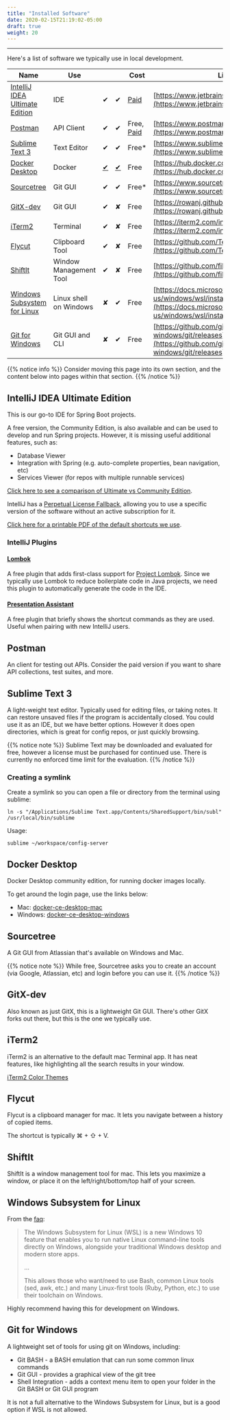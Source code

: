 ```yaml
---
title: "Installed Software"
date: 2020-02-15T21:19:02-05:00
draft: true
weight: 20
---
```


---

Here's a list of software we typically use in local development.


| Name | Use | <i class="fab fa-apple"></i> | <i class="fab fa-windows"></i> | Cost | Link |
| ---- | --- | --- | ------- | ---- | ---- |
| [IntelliJ IDEA Ultimate Edition](#intellij-idea-ultimate-edition) | IDE | ✔ | ✔ | [Paid](https://www.jetbrains.com/idea/buy/#commercial?billing=yearly) | [https://www.jetbrains.com/idea/](https://www.jetbrains.com/idea/) |
| [Postman](#postman) | API Client | ✔ | ✔ | Free, [Paid](https://www.postman.com/pricing) | [https://www.postman.com/](https://www.postman.com/) |
| [Sublime Text 3](#sublime-text-3) | Text Editor | ✔ | ✔ | Free* | [https://www.sublimetext.com/3](https://www.sublimetext.com/3) |
| [Docker Desktop](#docker-desktop) | Docker | [✔](https://hub.docker.com/editions/community/docker-ce-desktop-mac) | [✔](https://hub.docker.com/editions/community/docker-ce-desktop-windows) | Free | [https://hub.docker.com/](https://hub.docker.com/) |
| [Sourcetree](#sourcetree) | Git GUI | ✔ | ✔ | Free* | [https://www.sourcetreeapp.com/](https://www.sourcetreeapp.com/) |
| [GitX-dev](#gitx-dev) | Git GUI | ✔ | ✘ | Free | [https://rowanj.github.io/gitx/](https://rowanj.github.io/gitx/) |
| [iTerm2](#iterm2) | Terminal | ✔ | ✘ | Free | [https://iterm2.com/index.html](https://iterm2.com/index.html) |
| [Flycut](#flycut) | Clipboard Tool | ✔ | ✘ | Free | [https://github.com/TermiT/Flycut/releases](https://github.com/TermiT/Flycut/releases) |
| [ShiftIt](#shiftit) | Window Management Tool | ✔ | ✘ | Free | [https://github.com/fikovnik/ShiftIt/releases](https://github.com/fikovnik/ShiftIt/releases) |
| [Windows Subsystem for Linux](#windows-subsystem-for-linux) | Linux shell on Windows | ✘ | ✔ | Free | [https://docs.microsoft.com/en-us/windows/wsl/install-win10](https://docs.microsoft.com/en-us/windows/wsl/install-win10) |
| [Git for Windows](#git-for-windows) | Git GUI and CLI | ✘ | ✔ | Free | [https://github.com/git-for-windows/git/releases](https://github.com/git-for-windows/git/releases) |

{{% notice info %}}
Consider moving this page into its own section, and the content below into pages within that section.
{{% /notice %}}


## IntelliJ IDEA Ultimate Edition

This is our go-to IDE for Spring Boot projects. 

A free version, the Community Edition, is also available and can be used to develop and run Spring projects. 
However, it is missing useful additional features, such as:
- Database Viewer
- Integration with Spring (e.g. auto-complete properties, bean navigation, etc)
- Services Viewer (for repos with multiple runnable services)

[Click here to see a comparison of Ultimate vs Community Edition](https://www.jetbrains.com/idea/features/editions_comparison_matrix.html).

IntelliJ has a [Perpetual License Fallback](https://sales.jetbrains.com/hc/en-gb/articles/207240845-What-is-perpetual-fallback-license-),
allowing you to use a specific version of the software without an active subscription for it.

[Click here for a printable PDF of the default shortcuts we use](https://resources.jetbrains.com/storage/products/intellij-idea/docs/IntelliJIDEA_ReferenceCard.pdf).

### IntelliJ Plugins

#### [Lombok](https://plugins.jetbrains.com/plugin/6317-lombok) 
A free plugin that adds first-class support for [Project Lombok](https://projectlombok.org/).
Since we typically use Lombok to reduce boilerplate code in Java projects, 
we need this plugin to automatically generate the code in the IDE. 

#### [Presentation Assistant](https://plugins.jetbrains.com/plugin/7345-presentation-assistant) 
A free plugin that briefly shows the shortcut commands as they are used.
Useful when pairing with new IntelliJ users.  

## Postman

An client for testing out APIs. Consider the paid version if you want to share API collections, 
test suites, and more.

## Sublime Text 3

A light-weight text editor. Typically used for editing files, or taking notes.
It can restore unsaved files if the program is accidentally closed. 
You could use it as an IDE, but we have better options. 
However it does open directories, which is great for config repos, or just quickly browsing. 

{{% notice note %}}
Sublime Text may be downloaded and evaluated for free, however a license must be purchased for continued use. 
There is currently no enforced time limit for the evaluation.
{{% /notice %}}

### Creating a symlink

Create a symlink so you can open a file or directory from the terminal using sublime:

```
ln -s "/Applications/Sublime Text.app/Contents/SharedSupport/bin/subl" /usr/local/bin/sublime
```

Usage:
```
sublime ~/workspace/config-server
```

## Docker Desktop

Docker Desktop community edition, for running docker images locally.

To get around the login page, use the links below:
- Mac: [docker-ce-desktop-mac](https://hub.docker.com/editions/community/docker-ce-desktop-mac)
- Windows: [docker-ce-desktop-windows](https://hub.docker.com/editions/community/docker-ce-desktop-windows)

## Sourcetree

A Git GUI from Atlassian that's available on Windows and Mac.

{{% notice note %}}
While free, Sourcetree asks you to create an account (via Google, Atlassian, etc) and login before you can use it.
{{% /notice %}}

## GitX-dev

Also known as just GitX, this is a lightweight Git GUI. There's other GitX forks out there, 
but this is the one we typically use.

## iTerm2

iTerm2 is an alternative to the default mac Terminal app. 
It has neat features, like highlighting all the search results in your window.

[iTerm2 Color Themes](https://iterm2colorschemes.com/) 

## Flycut

Flycut is a clipboard manager for mac. It lets you navigate between a history of copied items.
 
The shortcut is typically  ⌘ + ⇧ + V.

## ShiftIt

ShiftIt is a window management tool for mac. 
This lets you maximize a window, or place it on the left/right/bottom/top half of your screen. 

## Windows Subsystem for Linux

From the [faq](https://docs.microsoft.com/en-us/windows/wsl/faq):

> The Windows Subsystem for Linux (WSL) is a new Windows 10 feature that enables you to run native Linux command-line 
> tools directly on Windows, alongside your traditional Windows desktop and modern store apps.
>
> ...
>
> This allows those who want/need to use Bash, common Linux tools (sed, awk, etc.) and many Linux-first tools 
> (Ruby, Python, etc.) to use their toolchain on Windows.

Highly recommend having this for development on Windows.

## Git for Windows

A lightweight set of tools for using git on Windows, including:
- Git BASH - a BASH emulation that can run some common linux commands
- Git GUI - provides a graphical view of the git tree
- Shell Integration - adds a context menu item to open your folder in the Git BASH or Git GUI program

It is not a full alternative to the Windows Subsystem for Linux, but is a good option if WSL is not allowed.
